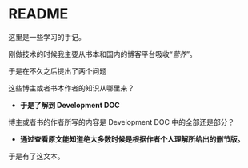 # README

这里是一些学习的手记。

刚做技术的时候我主要从书本和国内的博客平台吸收“_营养_”。

于是在不久之后提出了两个问题 

这些博主或者书本作者的知识从哪里来？
- **于是了解到 Development DOC**

博主或者书的作者所写的内容是 Development DOC 中的全部还是部分？
- **通过查看原文能知道绝大多数时候是根据作者个人理解所给出的删节版。**

于是有了这文本。